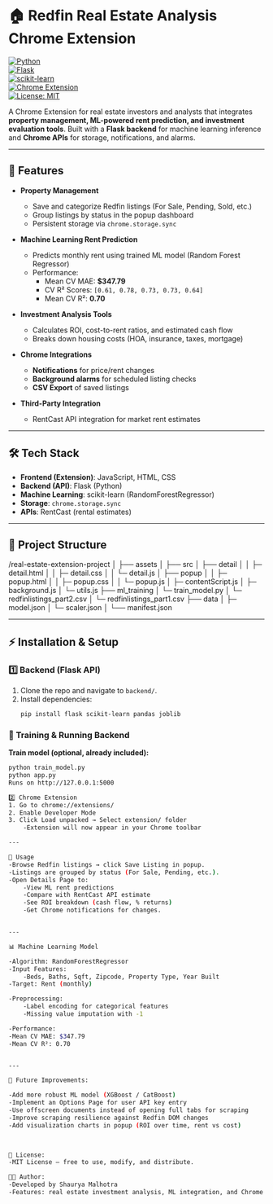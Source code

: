 # 🏠 Redfin Real Estate Analysis Chrome Extension

[![Python](https://img.shields.io/badge/Python-3.10-blue?logo=python)](https://www.python.org/)  
[![Flask](https://img.shields.io/badge/Flask-Backend-black?logo=flask)](https://flask.palletsprojects.com/)  
[![scikit-learn](https://img.shields.io/badge/scikit--learn-ML-orange?logo=scikitlearn)](https://scikit-learn.org/)  
[![Chrome Extension](https://img.shields.io/badge/Chrome-Extension-green?logo=googlechrome)](https://developer.chrome.com/docs/extensions/)  
[![License: MIT](https://img.shields.io/badge/License-MIT-yellow.svg)](LICENSE)

A Chrome Extension for real estate investors and analysts that integrates **property management, ML-powered rent prediction, and investment evaluation tools**. Built with a **Flask backend** for machine learning inference and **Chrome APIs** for storage, notifications, and alarms.

---

## 📌 Features

- **Property Management**  
  - Save and categorize Redfin listings (For Sale, Pending, Sold, etc.)
  - Group listings by status in the popup dashboard
  - Persistent storage via `chrome.storage.sync`

- **Machine Learning Rent Prediction**  
  - Predicts monthly rent using trained ML model (Random Forest Regressor)
  - Performance:
    - Mean CV MAE: **$347.79**
    - CV R² Scores: `[0.61, 0.78, 0.73, 0.73, 0.64]`
    - Mean CV R²: **0.70**

- **Investment Analysis Tools**  
  - Calculates ROI, cost-to-rent ratios, and estimated cash flow
  - Breaks down housing costs (HOA, insurance, taxes, mortgage)

- **Chrome Integrations**  
  - **Notifications** for price/rent changes
  - **Background alarms** for scheduled listing checks
  - **CSV Export** of saved listings

- **Third-Party Integration**  
  - RentCast API integration for market rent estimates

---

## 🛠 Tech Stack

- **Frontend (Extension)**: JavaScript, HTML, CSS  
- **Backend (API)**: Flask (Python)  
- **Machine Learning**: scikit-learn (RandomForestRegressor)  
- **Storage**: `chrome.storage.sync`  
- **APIs**: RentCast (rental estimates)  

---

## 📂 Project Structure

/real-estate-extension-project
│
├── assets
│
├── src
│   ├── detail
│   │   ├─ detail.html
│   │   ├─ detail.css
│   │   └─ detail.js
│   ├── popup
│   │   ├─ popup.html
│   │   ├─ popup.css
│   │   └─ popup.js
│   ├─ contentScript.js
│   ├─ background.js
│   └─ utils.js
├── ml_training
│   └─ train_model.py
│   └─ redfinlistings_part2.csv
│   └─ redfinlistings_part1.csv
├── data
│   ├─ model.json
│   └─ scaler.json
│
└── manifest.json


---

## ⚡ Installation & Setup

### 1️⃣ Backend (Flask API)
1. Clone the repo and navigate to `backend/`.
2. Install dependencies:
   ```bash
   pip install flask scikit-learn pandas joblib
### 🔧 Training & Running Backend

**Train model (optional, already included):**
```bash
python train_model.py
python app.py
Runs on http://127.0.0.1:5000

2️⃣ Chrome Extension
1. Go to chrome://extensions/
2. Enable Developer Mode
3. Click Load unpacked → Select extension/ folder
    -Extension will now appear in your Chrome toolbar

---

🔑 Usage
-Browse Redfin listings → click Save Listing in popup.
-Listings are grouped by status (For Sale, Pending, etc.).
-Open Details Page to:
    -View ML rent predictions
    -Compare with RentCast API estimate
    -See ROI breakdown (cash flow, % returns)
    -Get Chrome notifications for changes.


---

📊 Machine Learning Model

-Algorithm: RandomForestRegressor
-Input Features:
    -Beds, Baths, Sqft, Zipcode, Property Type, Year Built
-Target: Rent (monthly)

-Preprocessing:
    -Label encoding for categorical features
    -Missing value imputation with -1

-Performance:
-Mean CV MAE: $347.79
-Mean CV R²: 0.70


---

🚀 Future Improvements:

-Add more robust ML model (XGBoost / CatBoost)
-Implement an Options Page for user API key entry
-Use offscreen documents instead of opening full tabs for scraping
-Improve scraping resilience against Redfin DOM changes
-Add visualization charts in popup (ROI over time, rent vs cost)

 

📜 License:
-MIT License – free to use, modify, and distribute.

👨‍💻 Author:
-Developed by Shaurya Malhotra
-Features: real estate investment analysis, ML integration, and Chrome automation.
